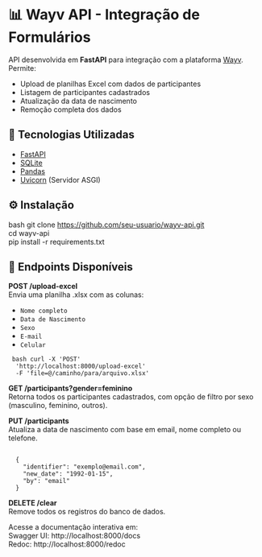 # 📊 Wayv API - Integração de Formulários

API desenvolvida em **FastAPI** para integração com a plataforma [Wayv](https://way-v.com/). Permite:

- Upload de planilhas Excel com dados de participantes
- Listagem de participantes cadastrados
- Atualização da data de nascimento
- Remoção completa dos dados

## 🚀 Tecnologias Utilizadas

- [FastAPI](https://fastapi.tiangolo.com/)
- [SQLite](https://www.sqlite.org/index.html)
- [Pandas](https://pandas.pydata.org/)
- [Uvicorn](https://www.uvicorn.org/) (Servidor ASGI)

## ⚙️ Instalação

bash
git clone https://github.com/seu-usuario/wayv-api.git  
cd wayv-api   
pip install -r requirements.txt  


## 📂 Endpoints Disponíveis

**POST /upload-excel**  
Envia uma planilha .xlsx com as colunas:  
- `Nome completo`  
- `Data de Nascimento`  
- `Sexo`  
- `E-mail`  
- `Celular`  

<pre lang="bash"><code> bash curl -X 'POST' 
  'http://localhost:8000/upload-excel' 
  -F 'file=@/caminho/para/arquivo.xlsx' </code></pre>
  
**GET /participants?gender=feminino**  
Retorna todos os participantes cadastrados, com opção de filtro por sexo (masculino, feminino, outros).  


**PUT /participants**  
Atualiza a data de nascimento com base em email, nome completo ou telefone.  
<pre lang="json"><code>
  { 
    "identifier": "exemplo@email.com",
    "new_date": "1992-01-15",
    "by": "email"
  }  </code></pre> 


**DELETE /clear**  
Remove todos os registros do banco de dados.  




Acesse a documentação interativa em:  
Swagger UI: http://localhost:8000/docs  
Redoc: http://localhost:8000/redoc  
